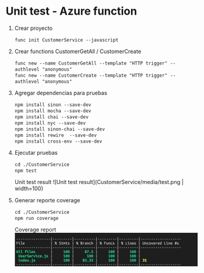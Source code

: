 # Unit test - Azure function

1. Crear proyecto 
    ```script
    func init CustomerService --javascript
    ```

1. Crear functions CustomerGetAll / CustomerCreate
    ```script
    func new --name CustomerGetAll --template "HTTP trigger" --authlevel "anonymous"
    func new --name CustomerCreate --template "HTTP trigger" --authlevel "anonymous"
    ```

1. Agregar dependencias para pruebas
    ```script
    npm install sinon --save-dev 
    npm install mocha --save-dev
    npm install chai --save-dev
    npm install nyc --save-dev 
    npm install sinon-chai --save-dev
    npm install rewire  --save-dev 
    npm install cross-env --save-dev 
    ```

1. Ejecutar pruebas
    ```script
    cd ./CustomerService
    npm test
    ```
    Unit test result
    ![Unit test result](CustomerService/media/test.png | width=100)

1. Generar reporte coverage
    ```script
    cd ./CustomerService
    npm run coverage
    ```
    Coverage report
    ![Coverage report](CustomerService/media/coverage.png)